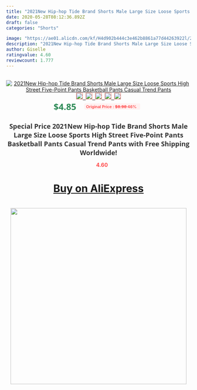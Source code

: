 ```yaml
---
title: "2021New Hip-hop Tide Brand Shorts Male Large Size Loose Sports High Street Five-Point Pants Basketball Pants Casual Trend Pants"
date: 2020-05-28T08:12:36.892Z
draft: false
categories: "Shorts"

image: "https://ae01.alicdn.com/kf/H4d902b444c3e462b8861a77d44263922l/2021New-Hip-hop-Tide-Brand-Shorts-Male-Large-Size-Loose-Sports-High-Street-Five-Point-Pants.jpg"
description: "2021New Hip-hop Tide Brand Shorts Male Large Size Loose Sports High Street Five-Point Pants Basketball Pants Casual Trend Pants"
author: Giselle
ratingvalue: 4.60
reviewcount: 1.777
---
```

<br>
<div style="text-align: center;">
<a href="https://s.click.aliexpress.com/e/_AoTORT" target="_blank" rel="nofollow noopener noreferrer"><img alt="2021New Hip-hop Tide Brand Shorts Male Large Size Loose Sports High Street Five-Point Pants Basketball Pants Casual Trend Pants" class="magnifier-image" src="https://ae01.alicdn.com/kf/H4d902b444c3e462b8861a77d44263922l/2021New-Hip-hop-Tide-Brand-Shorts-Male-Large-Size-Loose-Sports-High-Street-Five-Point-Pants.jpg_640x640.jpg">
<br>
<img style="border:1px solid salmon" src="https://ae01.alicdn.com/kf/H4d902b444c3e462b8861a77d44263922l/2021New-Hip-hop-Tide-Brand-Shorts-Male-Large-Size-Loose-Sports-High-Street-Five-Point-Pants.jpg_120x120.jpg">&nbsp;&nbsp;<img style="border:1px solid salmon" src="https://ae01.alicdn.com/kf/H692ef7c32cd54e93968920f2c8d387a8G/2021New-Hip-hop-Tide-Brand-Shorts-Male-Large-Size-Loose-Sports-High-Street-Five-Point-Pants.jpg_120x120.jpg">&nbsp;&nbsp;<img style="border:1px solid salmon" src="https://ae01.alicdn.com/kf/H54364ac803f74b538b1096875162c927W/2021New-Hip-hop-Tide-Brand-Shorts-Male-Large-Size-Loose-Sports-High-Street-Five-Point-Pants.jpg_120x120.jpg">&nbsp;&nbsp;<img style="border:1px solid salmon" src="https://ae01.alicdn.com/kf/Hdc8af1c4993d4c0f8b3488cd3430670cH/2021New-Hip-hop-Tide-Brand-Shorts-Male-Large-Size-Loose-Sports-High-Street-Five-Point-Pants.jpg_120x120.jpg">&nbsp;&nbsp;<img style="border:1px solid salmon" src="https://ae01.alicdn.com/kf/H0b573c3cbd884272877d4a73814b6463j/2021New-Hip-hop-Tide-Brand-Shorts-Male-Large-Size-Loose-Sports-High-Street-Five-Point-Pants.jpg_120x120.jpg"></a></div><br0>
<div style="text-align: center;"><span style="background-color: white; border: 0px; box-sizing: border-box; color: seagreen; display: inline-block; font-family: &quot;open sans&quot; , &quot;arial&quot; , &quot;helvetica&quot; , sans-serif , &quot;heiti&quot;; font-size: 24px; font-stretch: inherit; font-weight: 700; line-height: inherit; margin: 0px 10px 0px 0px; padding: 0px; vertical-align: middle;">$4.85 </span>
<span style="background: rgb(255 , 241 , 241); border-radius: 3px; border: 0px; box-sizing: border-box; color: #ff4747; display: inline-block; font-family: inherit; font-size: 12px; font-stretch: inherit; font-style: inherit; font-variant: inherit; font-weight: 600; line-height: inherit; margin: 0px; padding: 2px 5px; transform: scale(0.9); vertical-align: middle;">Original Price : <b style="text-decoration: line-through;">$8.98 </b> 46%&nbsp;&nbsp;</span></div>
<h1 style="color: #333333; display: inline-block; font-family: &quot;open sans&quot; , &quot;arial&quot; , &quot;helvetica&quot; , sans-serif , &quot;heiti&quot;; font-size: 18px; font-stretch: inherit; font-weight: 700; text-align: center;">Special Price 2021New Hip-hop Tide Brand Shorts Male Large Size Loose Sports High Street Five-Point Pants Basketball Pants Casual Trend Pants with Free Shipping Worldwide!</h1>
<div style="color: #ff4747; text-align: center;">
<img src="https://4.bp.blogspot.com/-M0ZcTcb-5uY/XleCXlxnR4I/AAAAAAAAAEc/OrjgMkXV1oMQFaCRZj5HQwOCBcu3w1FegCPcBGAYYCw/s1600/star.png" style="height: 15px;">&nbsp;<b>4.60</b></div>
<div class="button_cont" align="center"><a class="buynow_a" href="https://s.click.aliexpress.com/e/_AoTORT" target="_blank" rel="nofollow noopener noreferrer"><H1>Buy on AliExpress</H1></a></div><br>
<div class="separator" style="clear: both; text-align: center;">
<img src="https://lh3.googleusercontent.com/-pTy5HemUv9M/XlePHvY0dAI/AAAAAAAAAE4/0nX5iRUoIWY8eMW9Dpxeirr157OZliDIgCLcBGAsYHQ/s1600/badge.gif" width="480">
</div>
